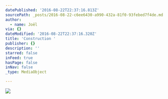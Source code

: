 ```yaml
---
datePublished: '2016-08-22T22:37:16.813Z'
sourcePath: _posts/2016-08-22-c6ee6430-a990-432a-81f0-93febed7f4de.md
author:
  - name: Joël
via: {}
dateModified: '2016-08-22T22:37:16.320Z'
title: 'Construction '
publisher: {}
description: ''
starred: false
inFeed: true
hasPage: false
inNav: false
_type: MediaObject

---
```

![](https://imgflo.herokuapp.com/graph/vahj1ThiexotieMo/ab0e2949272e1cd779a9e9af50cb8346/croprotate.jpg?cropheight=2448&cropwidth=2448&degrees=-90&input=https%3A%2F%2Fthe-grid-user-content.s3-us-west-2.amazonaws.com%2F75c714de-313d-4319-a3c0-95d5fc728f30.jpg&x=0&y=0)